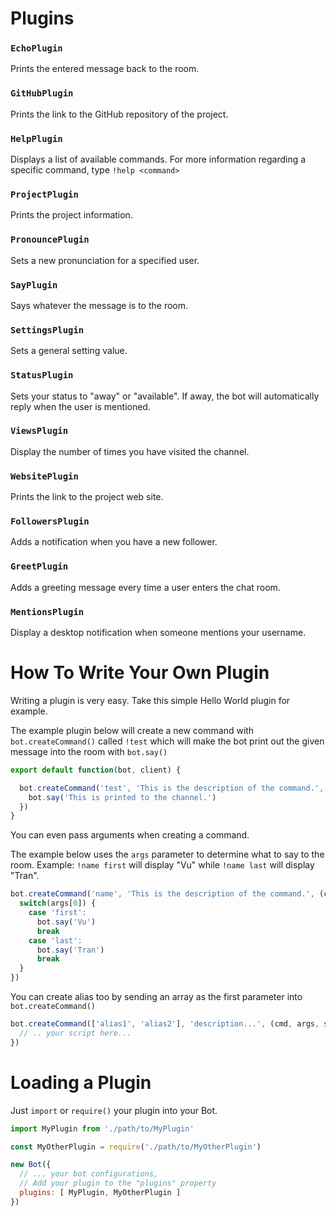 # Plugins

### `EchoPlugin`

Prints the entered message back to the room.

### `GitHubPlugin`

Prints the link to the GitHub repository of the project.

### `HelpPlugin`

Displays a list of available commands. For more information regarding a specific command, type `!help <command>`

### `ProjectPlugin`

Prints the project information.

### `PronouncePlugin`

Sets a new pronunciation for a specified user.

### `SayPlugin`

Says whatever the message is to the room.

### `SettingsPlugin`

Sets a general setting value.

### `StatusPlugin`

Sets your status to "away" or "available". If away, the bot will automatically reply when the user is mentioned.

### `ViewsPlugin`

Display the number of times you have visited the channel.

### `WebsitePlugin`

Prints the link to the project web site.

### `FollowersPlugin`

Adds a notification when you have a new follower.

### `GreetPlugin`

Adds a greeting message every time a user enters the chat room.

### `MentionsPlugin`

Display a desktop notification when someone mentions your username.

# How To Write Your Own Plugin

Writing a plugin is very easy. Take this simple Hello World plugin for example.

The example plugin below will create a new command with `bot.createCommand()` called `!test` which will make the bot print out the given message into the room with `bot.say()`

```javascript
export default function(bot, client) {

  bot.createCommand('test', 'This is the description of the command.', (cmd, args, stanza) => {
    bot.say('This is printed to the channel.')
  })
}
```

You can even pass arguments when creating a command.

The example below uses the `args` parameter to determine what to say to the room. Example: `!name first` will display "Vu" while `!name last` will display "Tran".

```javascript
bot.createCommand('name', 'This is the description of the command.', (cmd, args, stanza) => {
  switch(args[0]) {
    case 'first':
      bot.say('Vu')
      break
    case 'last':
      bot.say('Tran')
      break
  }
})
```

You can create alias too by sending an array as the first parameter into `bot.createCommand()`

```javascript
bot.createCommand(['alias1', 'alias2'], 'description...', (cmd, args, stanza) => {
  // .. your script here...
})
```

# Loading a Plugin

Just `import` or `require()` your plugin into your Bot.

```javascript
import MyPlugin from './path/to/MyPlugin'

const MyOtherPlugin = require('./path/to/MyOtherPlugin')

new Bot({
  // ... your bot configurations,
  // Add your plugin to the "plugins" property
  plugins: [ MyPlugin, MyOtherPlugin ]
})
```
